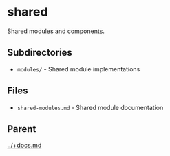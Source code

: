# shared

Shared modules and components.

## Subdirectories

- `modules/` - Shared module implementations

## Files

- `shared-modules.md` - Shared module documentation

## Parent
[../+docs.md](../+docs.md)